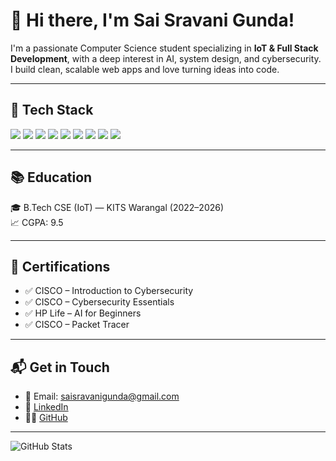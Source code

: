 # 👋 Hi there, I'm Sai Sravani Gunda!

I'm a passionate Computer Science student specializing in **IoT & Full Stack Development**, with a deep interest in AI, system design, and cybersecurity. I build clean, scalable web apps and love turning ideas into code.

---

## 🚀 Tech Stack

<p align="left">
  <img src="https://img.shields.io/badge/React-20232A?style=for-the-badge&logo=react&logoColor=61DAFB"/>
  <img src="https://img.shields.io/badge/Node.js-339933?style=for-the-badge&logo=nodedotjs&logoColor=white"/>
  <img src="https://img.shields.io/badge/Express.js-000000?style=for-the-badge&logo=express&logoColor=white"/>
  <img src="https://img.shields.io/badge/MongoDB-4EA94B?style=for-the-badge&logo=mongodb&logoColor=white"/>
  <img src="https://img.shields.io/badge/Spring Boot-6DB33F?style=for-the-badge&logo=spring-boot&logoColor=white"/>
  <img src="https://img.shields.io/badge/MySQL-4479A1?style=for-the-badge&logo=mysql&logoColor=white"/>
  <img src="https://img.shields.io/badge/Git-F05032?style=for-the-badge&logo=git&logoColor=white"/>
  <img src="https://img.shields.io/badge/Java-007396?style=for-the-badge&logo=java&logoColor=white"/>
  <img src="https://img.shields.io/badge/Python-FFD43B?style=for-the-badge&logo=python&logoColor=blue"/>
</p>

---

## 📚 Education

🎓 B.Tech CSE (IoT) — KITS Warangal (2022–2026)  
📈 CGPA: 9.5

---

## 📃 Certifications

- ✅ CISCO – Introduction to Cybersecurity  
- ✅ CISCO – Cybersecurity Essentials  
- ✅ HP Life – AI for Beginners  
- ✅ CISCO – Packet Tracer

---

## 📬 Get in Touch

- 📧 Email: saisravanigunda@gmail.com  
- 🔗 [LinkedIn](https://www.linkedin.com/in/sai-sravani-gunda-295940294)  
- 🧑‍💻 [GitHub](https://github.com/SaiSravaniGunda)

---

![GitHub Stats](https://github-readme-stats.vercel.app/api?username=SaiSravaniGunda&show_icons=true&theme=tokyonight)
